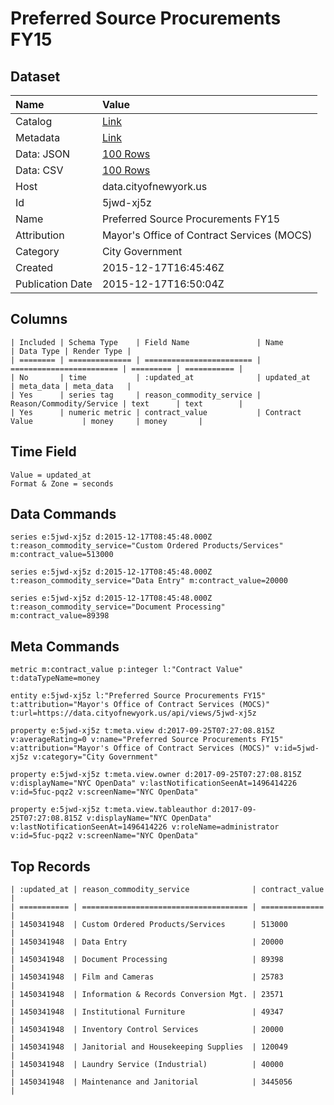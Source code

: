 # Preferred Source Procurements FY15

## Dataset

| Name | Value |
| :--- | :---- |
| Catalog | [Link](https://catalog.data.gov/dataset/preferred-source-procurements-fy15) |
| Metadata | [Link](https://data.cityofnewyork.us/api/views/5jwd-xj5z) |
| Data: JSON | [100 Rows](https://data.cityofnewyork.us/api/views/5jwd-xj5z/rows.json?max_rows=100) |
| Data: CSV | [100 Rows](https://data.cityofnewyork.us/api/views/5jwd-xj5z/rows.csv?max_rows=100) |
| Host | data.cityofnewyork.us |
| Id | 5jwd-xj5z |
| Name | Preferred Source Procurements FY15 |
| Attribution | Mayor's Office of Contract Services (MOCS) |
| Category | City Government |
| Created | 2015-12-17T16:45:46Z |
| Publication Date | 2015-12-17T16:50:04Z |

## Columns

```ls
| Included | Schema Type    | Field Name               | Name                     | Data Type | Render Type |
| ======== | ============== | ======================== | ======================== | ========= | =========== |
| No       | time           | :updated_at              | updated_at               | meta_data | meta_data   |
| Yes      | series tag     | reason_commodity_service | Reason/Commodity/Service | text      | text        |
| Yes      | numeric metric | contract_value           | Contract Value           | money     | money       |
```

## Time Field

```ls
Value = updated_at
Format & Zone = seconds
```

## Data Commands

```ls
series e:5jwd-xj5z d:2015-12-17T08:45:48.000Z t:reason_commodity_service="Custom Ordered Products/Services" m:contract_value=513000

series e:5jwd-xj5z d:2015-12-17T08:45:48.000Z t:reason_commodity_service="Data Entry" m:contract_value=20000

series e:5jwd-xj5z d:2015-12-17T08:45:48.000Z t:reason_commodity_service="Document Processing" m:contract_value=89398
```

## Meta Commands

```ls
metric m:contract_value p:integer l:"Contract Value" t:dataTypeName=money

entity e:5jwd-xj5z l:"Preferred Source Procurements FY15" t:attribution="Mayor's Office of Contract Services (MOCS)" t:url=https://data.cityofnewyork.us/api/views/5jwd-xj5z

property e:5jwd-xj5z t:meta.view d:2017-09-25T07:27:08.815Z v:averageRating=0 v:name="Preferred Source Procurements FY15" v:attribution="Mayor's Office of Contract Services (MOCS)" v:id=5jwd-xj5z v:category="City Government"

property e:5jwd-xj5z t:meta.view.owner d:2017-09-25T07:27:08.815Z v:displayName="NYC OpenData" v:lastNotificationSeenAt=1496414226 v:id=5fuc-pqz2 v:screenName="NYC OpenData"

property e:5jwd-xj5z t:meta.view.tableauthor d:2017-09-25T07:27:08.815Z v:displayName="NYC OpenData" v:lastNotificationSeenAt=1496414226 v:roleName=administrator v:id=5fuc-pqz2 v:screenName="NYC OpenData"
```

## Top Records

```ls
| :updated_at | reason_commodity_service              | contract_value | 
| =========== | ===================================== | ============== | 
| 1450341948  | Custom Ordered Products/Services      | 513000         | 
| 1450341948  | Data Entry                            | 20000          | 
| 1450341948  | Document Processing                   | 89398          | 
| 1450341948  | Film and Cameras                      | 25783          | 
| 1450341948  | Information & Records Conversion Mgt. | 23571          | 
| 1450341948  | Institutional Furniture               | 49347          | 
| 1450341948  | Inventory Control Services            | 20000          | 
| 1450341948  | Janitorial and Housekeeping Supplies  | 120049         | 
| 1450341948  | Laundry Service (Industrial)          | 40000          | 
| 1450341948  | Maintenance and Janitorial            | 3445056        | 
```